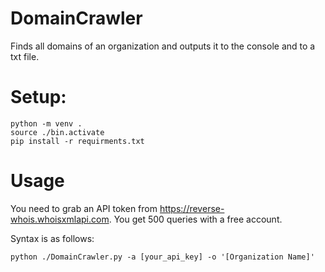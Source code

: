 # DomainCrawler
Finds all domains of an organization and outputs it to the console and to a txt file.

# Setup:
````
python -m venv .
source ./bin.activate
pip install -r requirments.txt
````
# Usage
You need to grab an API token from https://reverse-whois.whoisxmlapi.com.
You get 500 queries with a free account.

Syntax is as follows:
````
python ./DomainCrawler.py -a [your_api_key] -o '[Organization Name]'

